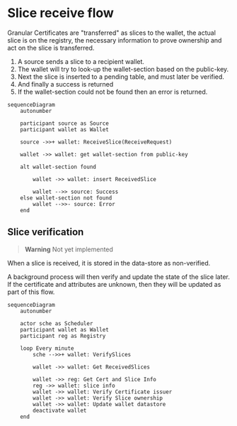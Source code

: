 # Slice receive flow

Granular Certificates are "transferred" as slices to the wallet,
the actual slice is on the registry,
the necessary information to prove ownership and act on the slice is transferred.

1. A source sends a slice to a recipient wallet.
2. The wallet will try to look-up the wallet-section based on the public-key.
3. Next the slice is inserted to a pending table, and must later be verified.
4. And finally a success is returned
5. If the wallet-section could not be found then an error is returned.

```mermaid
sequenceDiagram
    autonumber

    participant source as Source
    participant wallet as Wallet

    source ->>+ wallet: ReceiveSlice(ReceiveRequest)

    wallet ->> wallet: get wallet-section from public-key

    alt wallet-section found

        wallet ->> wallet: insert ReceivedSlice

        wallet -->> source: Success
    else wallet-section not found
        wallet -->>- source: Error
    end

```

## Slice verification

> **Warning**
> Not yet implemented

When a slice is received, it is stored in the data-store as non-verified.

A background process will then verify and update the state of the slice later. If the certificate and attributes are unknown, then they will be updated as part of this flow.

```mermaid
sequenceDiagram
    autonumber

    actor sche as Scheduler
    participant wallet as Wallet
    participant reg as Registry

    loop Every minute
        sche -->>+ wallet: VerifySlices

        wallet ->> wallet: Get ReceivedSlices

        wallet ->> reg: Get Cert and Slice Info
        reg ->> wallet: slice info
        wallet ->> wallet: Verify Certificate issuer
        wallet ->> wallet: Verify Slice ownership
        wallet ->> wallet: Update wallet datastore
        deactivate wallet
    end
```
